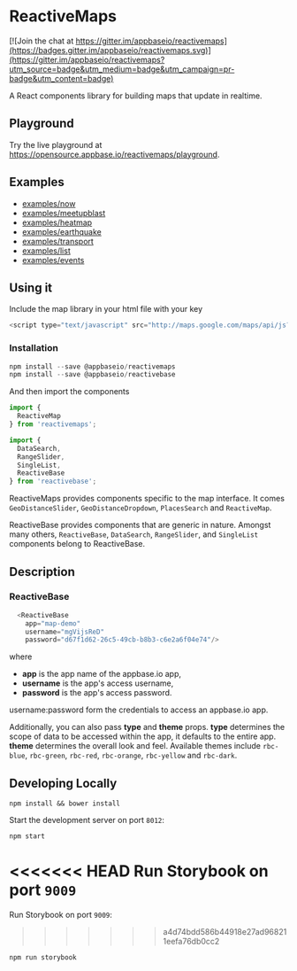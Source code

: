 # ReactiveMaps

[![Join the chat at https://gitter.im/appbaseio/reactivemaps](https://badges.gitter.im/appbaseio/reactivemaps.svg)](https://gitter.im/appbaseio/reactivemaps?utm_source=badge&utm_medium=badge&utm_campaign=pr-badge&utm_content=badge)

A React components library for building maps that update in realtime.

## Playground

Try the live playground at https://opensource.appbase.io/reactivemaps/playground.

## Examples

- [examples/now](https://opensource.appbase.io/reactivemaps/examples/now)
- [examples/meetupblast](https://opensource.appbase.io/reactivemaps/examples/meetupblast/)
- [examples/heatmap](https://opensource.appbase.io/reactivemaps/examples/heatmap/)
- [examples/earthquake](https://opensource.appbase.io/reactivemaps/examples/earthquake/)
- [examples/transport](https://opensource.appbase.io/reactivemaps/examples/transport/)
- [examples/list](https://opensource.appbase.io/reactivemaps/examples/list/)
- [examples/events](https://opensource.appbase.io/reactivemaps/examples/events/)

## Using it

Include the map library in your html file with your key

```javascript    
<script type="text/javascript" src="http://maps.google.com/maps/api/js?key=Your_key_here"></script>
```    

### Installation

``` javascript
npm install --save @appbaseio/reactivemaps
npm install --save @appbaseio/reactivebase
```

And then import the components

``` javascript    
import {
  ReactiveMap
} from 'reactivemaps';

import {
  DataSearch,
  RangeSlider,
  SingleList,
  ReactiveBase
} from 'reactivebase';
```     

ReactiveMaps provides components specific to the map interface. It comes `GeoDistanceSlider`, `GeoDistanceDropdown`, `PlacesSearch` and `ReactiveMap`.

ReactiveBase provides components that are generic in nature. Amongst many others, `ReactiveBase`, `DataSearch`, `RangeSlider`, and `SingleList` components belong to ReactiveBase.

## Description

### ReactiveBase

``` javascript
  <ReactiveBase 
    app="map-demo"
    username="mgVijsReD"
    password="d67f1d62-26c5-49cb-b8b3-c6e2a6f04e74"/>
```

where
- **app** is the app name of the appbase.io app,
- **username** is the app's access username,
- **password** is the app's access password.

username:password form the credentials to access an appbase.io app.

Additionally, you can also pass **type** and **theme** props. **type** determines the scope of data to be accessed within the app, it defaults to the entire app. **theme** determines the overall look and feel. Available themes include `rbc-blue`, `rbc-green`, `rbc-red`, `rbc-orange`, `rbc-yellow` and `rbc-dark`.


## Developing Locally

```
npm install && bower install
```

Start the development server on port `8012`:

```
npm start
```

<<<<<<< HEAD
Run Storybook on port `9009`
=======
Run Storybook on port `9009`:
>>>>>>> a4d74bdd586b44918e27ad968211eefa76db0cc2

```
npm run storybook
```
